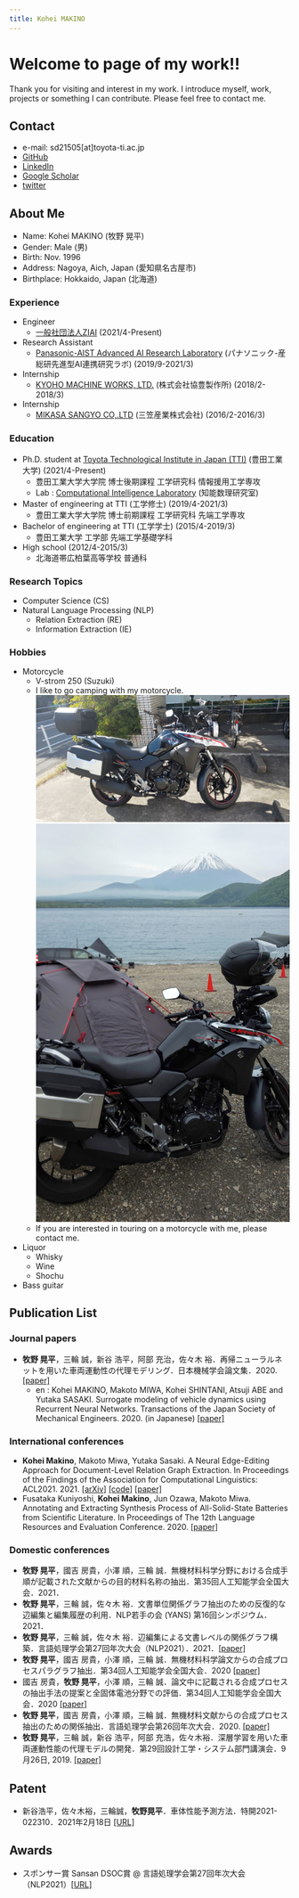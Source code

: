 ```yaml
---
title: Kohei MAKINO
---
```

# Welcome to page of my work!!
Thank you for visiting and interest in my work. I introduce myself, work, projects or something I can contribute.
Please feel free to contact me.

## Contact

- e-mail: sd21505\[at\]toyota-ti.ac.jp
- [GitHub](https://github.com/bowdbeg)
- [LinkedIn](https://www.linkedin.com/in/kohei-makino/)
- [Google Scholar](https://scholar.google.com/citations?user=SVObobAAAAAJ)
- [twitter](https://twitter.com/KoheiMAKINO2)

## About Me

- Name: Kohei MAKINO \(牧野 晃平\)
- Gender: Male \(男\)
- Birth: Nov. 1996
- Address: Nagoya, Aich, Japan \(愛知県名古屋市\)
- Birthplace: Hokkaido, Japan \(北海道\)

### Experience

- Engineer
  - [一般社団法人ZIAI](https://ziai.jp/) \(2021/4-Present\)
- Research Assistant
  - [Panasonic-AIST Advanced AI Research Laboratory](https://unit.aist.go.jp/pana-aaicrl/) \(パナソニック-産総研先進型AI連携研究ラボ\) \(2019/9-2021/3\)
- Internship
  - [KYOHO MACHINE WORKS, LTD.](http://www.kyoho-ss.co.jp/) \(株式会社協豊製作所\) \(2018/2-2018/3\)
- Internship
  - [MIKASA SANGYO CO,.LTD](https://www.mikasas.com/) \(三笠産業株式会社\) \(2016/2-2016/3\)

### Education
- Ph.D. student at [Toyota Technological Institute in Japan (TTI)](https://www.toyota-ti.ac.jp/) \(豊田工業大学\) \(2021/4-Present\)
  - 豊田工業大学大学院 博士後期課程 工学研究科 情報援用工学専攻
  - Lab : [Computational Intelligence Laboratory](https://tticoin.wordpress.com/) \(知能数理研究室\)
- Master of engineering at TTI \(工学修士\) (2019/4-2021/3)
  - 豊田工業大学大学院 博士前期課程 工学研究科 先端工学専攻
- Bachelor of engineering at TTI \(工学学士\) (2015/4-2019/3)
  - 豊田工業大学 工学部 先端工学基礎学科
- High school \(2012/4-2015/3\)
  - 北海道帯広柏葉高等学校 普通科

### Research Topics

- Computer Science \(CS\)
- Natural Language Processing \(NLP\)
  - Relation Extraction \(RE\)
  - Information Extraction \(IE\)

### Hobbies

- Motorcycle
  - V-strom 250 \(Suzuki\) 
  - I like to go camping with my motorcycle.
    ![v-strom250](images/bike.jpg)![camp](images/camp.jpg)
  - If you are interested in touring on a motorcycle with me, please contact me.
- Liquor
  - Whisky
  - Wine
  - Shochu
- Bass guitar

## Publication List

### Journal papers
- **牧野 晃平**，三輪 誠，新谷 浩平，阿部 充治，佐々木 裕．再帰ニューラルネットを用いた車両運動性の代理モデリング．日本機械学会論文集．2020. [\[paper\]](https://www.jstage.jst.go.jp/article/transjsme/86/891/86_20-00177/_article/-char/ja)
  - en : Kohei MAKINO, Makoto MIWA, Kohei SHINTANI, Atsuji ABE and Yutaka SASAKI. Surrogate modeling of vehicle dynamics using Recurrent Neural Networks. Transactions of the Japan Society of Mechanical Engineers. 2020. (in Japanese) [\[paper\]](https://www.jstage.jst.go.jp/article/transjsme/86/891/86_20-00177/_article/)

### International conferences
- **Kohei Makino**, Makoto Miwa, Yutaka Sasaki. A Neural Edge-Editing Approach for Document-Level Relation Graph Extraction. In Proceedings of the Findings of the Association for Computational Linguistics: ACL2021. 2021. [\[arXiv\]](https://arxiv.org/abs/2106.09900) [\[code\]](https://github.com/tti-coin/edge-editing) [\[paper\]](https://aclanthology.org/2021.findings-acl.234/)
- Fusataka Kuniyoshi, **Kohei Makino**, Jun Ozawa, Makoto Miwa. Annotating and Extracting Synthesis Process of All-Solid-State Batteries from Scientific Literature. In Proceedings of The 12th Language Resources and Evaluation Conference. 2020. [\[paper\]](https://www.aclweb.org/anthology/2020.lrec-1.239/)

### Domestic conferences
- **牧野 晃平**，國吉 房貴，小澤 順，三輪 誠．無機材料科学分野における合成手順が記載された文献からの目的材料名称の抽出．第35回人工知能学会全国大会．2021．
- **牧野 晃平**，三輪 誠，佐々木 裕．文書単位関係グラフ抽出のための反復的な辺編集と編集履歴の利用．NLP若手の会 (YANS) 第16回シンポジウム．2021．
- **牧野 晃平**，三輪 誠，佐々木 裕．辺編集による文書レベルの関係グラフ構築．言語処理学会第27回年次大会（NLP2021）．2021．[\[paper\]](https://www.anlp.jp/proceedings/annual_meeting/2021/pdf_dir/C8-3.pdf)
- **牧野 晃平**，國吉 房貴，小澤 順，三輪 誠．無機材料科学論文からの合成プロセスパラグラフ抽出．第34回人工知能学会全国大会．2020 [\[paper\]](https://www.jstage.jst.go.jp/article/pjsai/JSAI2020/0/JSAI2020_4Rin112/_article/-char/ja/)
- 國吉 房貴，**牧野 晃平**，小澤 順，三輪 誠．論文中に記載される合成プロセスの抽出手法の提案と全固体電池分野での評価．第34回人工知能学会全国大会．2020 [\[paper\]](https://www.jstage.jst.go.jp/article/pjsai/JSAI2020/0/JSAI2020_3Rin460/_article/-char/ja/)
- **牧野 晃平**，國吉 房貴，小澤 順，三輪 誠．無機材料文献からの合成プロセス抽出のための関係抽出．言語処理学会第26回年次大会．2020. [\[paper\]](https://www.anlp.jp/proceedings/annual_meeting/2020/pdf_dir/G4-2.pdf)
- **牧野 晃平**，三輪 誠，新谷 浩平，阿部 充浩，佐々木裕．深層学習を用いた車両運動性能の代理モデルの開発．第29回設計工学・システム部門講演会．9月26日, 2019. [\[paper\]](https://www.jstage.jst.go.jp/article/jsmedsd/2019.29/0/2019.29_2209/_article/-char/ja/)

## Patent
- 新谷浩平，佐々木裕，三輪誠，**牧野晃平**．車体性能予測方法．特開2021-022310．2021年2月18日 [\[URL\]](https://www.j-platpat.inpit.go.jp/c1800/PU/JP-2021-022310/07D921FDC07CC9425F69C65F313B150DAC32E78436EEAF604240E7923777C606/11/ja)

## Awards
- スポンサー賞 Sansan DSOC賞 @ 言語処理学会第27回年次大会（NLP2021）[\[URL\]](https://www.anlp.jp/nlp2021/award.html)
